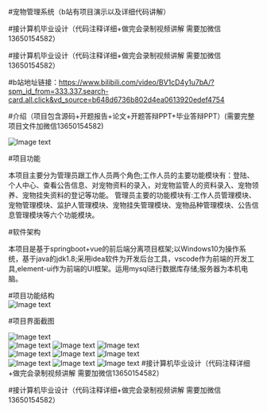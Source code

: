 #宠物管理系统（b站有项目演示以及详细代码讲解）  

#接计算机毕业设计（代码注释详细+做完会录制视频讲解  需要加微信13650154582）  

#接计算机毕业设计（代码注释详细+做完会录制视频讲解 需要加微信13650154582）   

#b站地址链接：https://www.bilibili.com/video/BV1cD4y1u7bA/?spm_id_from=333.337.search-card.all.click&vd_source=b648d6736b802d4ea0613920edef4754 

#介绍（项目包含源码+开题报告+论文+开题答辩PPT+毕业答辩PPT）(需要完整项目文件加微信13650154582)  

![Image text](https://github.com/huoming123/pet/blob/main/%E9%A1%B9%E7%9B%AE%E7%95%8C%E9%9D%A2%E7%85%A7%E7%89%87/%E9%A1%B9%E7%9B%AE%E6%96%87%E4%BB%B6.png)
 
#项目功能 
 
本项目主要分为管理员跟工作人员两个角色;工作人员的主要功能模块有：登陆、个人中心、查看公告信息、对宠物资料的录入，对宠物监管人的资料录入、宠物领养、宠物挂失资料的登记等功能。 管理员主要的功能模块有:工作人员管理模块、宠物管理模块、监护人管理模块、宠物挂失管理模块、宠物品种管理模块、公告信息管理模块等六个功能模块。  

#软件架构  

本项目是基于springboot+vue的前后端分离项目框架;以Windows10为操作系统，基于java的jdk1.8;采用idea软件为开发后台工具，vscode作为前端的开发工具,element-ui作为前端的UI框架。运用mysql进行数据库存储;服务器为本机电脑。  

#项目功能结构  
![Image text](https://github.com/huoming123/pet/blob/main/%E9%A1%B9%E7%9B%AE%E7%95%8C%E9%9D%A2%E7%85%A7%E7%89%87/%E6%80%BB%E4%BD%93%E5%8A%9F%E8%83%BD%E5%9B%BE.jpg)

#项目界面截图  

![Image text](https://github.com/huoming123/pet/blob/main/%E9%A1%B9%E7%9B%AE%E7%95%8C%E9%9D%A2%E7%85%A7%E7%89%87/%E7%99%BB%E5%BD%95%E9%A1%B5%E9%9D%A2.png)  
![Image text](https://github.com/huoming123/pet/blob/main/%E9%A1%B9%E7%9B%AE%E7%95%8C%E9%9D%A2%E7%85%A7%E7%89%87/%E5%AE%A0%E7%89%A9%E4%BF%A1%E6%81%AF%E7%AE%A1%E7%90%86.png)
![Image text](https://github.com/huoming123/pet/blob/main/%E9%A1%B9%E7%9B%AE%E7%95%8C%E9%9D%A2%E7%85%A7%E7%89%87/%E7%9B%91%E6%8A%A4%E4%BA%BA%E7%AE%A1%E7%90%86.png)
![Image text](https://github.com/huoming123/pet/blob/main/%E9%A1%B9%E7%9B%AE%E7%95%8C%E9%9D%A2%E7%85%A7%E7%89%87/%E5%AE%A0%E7%89%A9%E6%8C%82%E5%A4%B1%E7%99%BB%E8%AE%B0.png)   
  ![Image text](https://github.com/huoming123/pet/blob/main/%E9%A1%B9%E7%9B%AE%E7%95%8C%E9%9D%A2%E7%85%A7%E7%89%87/%E5%B7%A5%E4%BD%9C%E4%BA%BA%E5%91%98%E7%AE%A1%E7%90%86%E9%A1%B5%E9%9D%A2.png)
       ![Image text](https://github.com/huoming123/pet/blob/main/%E9%A1%B9%E7%9B%AE%E7%95%8C%E9%9D%A2%E7%85%A7%E7%89%87/%E7%89%A9%E7%A7%8D%E5%BD%95%E5%85%A5.png)
          ![Image text](https://github.com/huoming123/pet/blob/main/%E9%A1%B9%E7%9B%AE%E7%95%8C%E9%9D%A2%E7%85%A7%E7%89%87/%E5%93%81%E7%A7%8D%E5%BD%95%E5%85%A5.png)  
            ![Image text](https://github.com/huoming123/pet/blob/main/%E9%A1%B9%E7%9B%AE%E7%95%8C%E9%9D%A2%E7%85%A7%E7%89%87/%E7%9B%91%E6%8A%A4%E4%BA%BA%E5%B9%B4%E9%BE%84%E5%88%86%E5%B8%83%E5%9B%BE.png)
               ![Image text](https://github.com/huoming123/pet/blob/main/%E9%A1%B9%E7%9B%AE%E7%95%8C%E9%9D%A2%E7%85%A7%E7%89%87/%E5%AE%A0%E7%89%A9%E6%8C%82%E5%A4%B1%E5%88%86%E6%9E%90.png)
                ![Image text](https://github.com/huoming123/pet/blob/main/%E9%A1%B9%E7%9B%AE%E7%95%8C%E9%9D%A2%E7%85%A7%E7%89%87/%E5%AE%A0%E7%89%A9%E7%99%BB%E8%AE%B0%E5%88%86%E6%9E%90.png)
#接计算机毕业设计（代码注释详细+做完会录制视频讲解  需要加微信13650154582）  

#接计算机毕业设计（代码注释详细+做完会录制视频讲解 需要加微信13650154582）   
          
